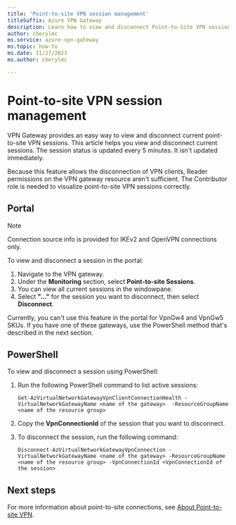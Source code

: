 ```yaml
---
title: 'Point-to-site VPN session management'
titleSuffix: Azure VPN Gateway
description: Learn how to view and disconnect Point-to-Site VPN sessions.
author: cherylmc
ms.service: azure-vpn-gateway
ms.topic: how-to
ms.date: 11/27/2023
ms.author: cherylmc

---
```


# Point-to-site VPN session management

VPN Gateway provides an easy way to view and disconnect current point-to-site VPN sessions. This article helps you view and disconnect current sessions. The session status is updated every 5 minutes. It isn't updated immediately.

Because this feature allows the disconnection of VPN clients, Reader permissions on the VPN gateway resource aren't sufficient. The Contributor role is needed to visualize point-to-site VPN sessions correctly.

## Portal

> [!NOTE]
> Connection source info is provided for IKEv2 and OpenVPN connections only.
>

To view and disconnect a session in the portal:

1. Navigate to the VPN gateway.
1. Under the **Monitoring** section, select **Point-to-site Sessions**.
1. You can view all current sessions in the windowpane.
1. Select **"…"** for the session you want to disconnect, then select **Disconnect**.

Currently, you can't use this feature in the portal for VpnGw4 and VpnGw5 SKUs. If you have one of these gateways, use the PowerShell method that's described in the next section.

## PowerShell

To view and disconnect a session using PowerShell:

1. Run the following PowerShell command to list active sessions:

   ```azurepowershell-interactive
   Get-AzVirtualNetworkGatewayVpnClientConnectionHealth -VirtualNetworkGatewayName <name of the gateway>  -ResourceGroupName <name of the resource group>
   ```

1. Copy the **VpnConnectionId** of the session that you want to disconnect.

1. To disconnect the session, run the following command:

   ```azurepowershell-interactive
   Disconnect-AzVirtualNetworkGatewayVpnConnection -VirtualNetworkGatewayName <name of the gateway> -ResourceGroupName <name of the resource group> -VpnConnectionId <VpnConnectionId of the session>
   ```

## Next steps

For more information about point-to-site connections, see [About Point-to-site VPN](point-to-site-about.md).
